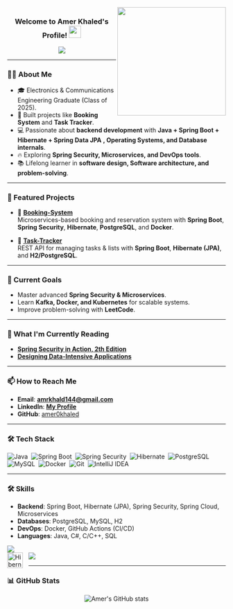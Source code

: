 <img width="250" align="right" src="https://c.tenor.com/_DOBjnGspYAAAAAM/code-coding.gif">

<h3 align="center">
  Welcome to Amer Khaled's Profile!
  <img src="https://media.giphy.com/media/hvRJCLFzcasrR4ia7z/giphy.gif" width="28">
</h3>

<p align="center">
  <a href="https://github.com/DenverCoder1/readme-typing-svg">
    <img src="https://readme-typing-svg.herokuapp.com/?lines=Backend%20Developer;Spring%20Boot%20%7C%20Hibernate%20Enthusiast;Always%20Learning%20New%20Things&font=Fira%20Code&center=true&width=520&height=45&color=00bfff&vCenter=true&size=22">
  </a>
</p> 

---

### 🧑‍💻 About Me
- 🎓 Electronics & Communications Engineering Graduate (Class of 2025).
- 🏢 Built projects like **Booking System** and **Task Tracker**.  
- 💻 Passionate about **backend development** with **Java + Spring Boot + Hibernate + Spring Data JPA** **, Operating Systems, and Database internals**.  
- 🔥 Exploring **Spring Security, Microservices, and DevOps tools**.  
- 📚 Lifelong learner in **software design, Software architecture, and problem-solving**.  

---

### 🚀 Featured Projects
- 🔹 [**Booking-System**](https://github.com/amer0khaled/Booking-System)  
  Microservices-based booking and reservation system with **Spring Boot**, **Spring Security**, **Hibernate**, **PostgreSQL**, and **Docker**.  

- 🔹 [**Task-Tracker**](https://github.com/amer0khaled/task-tracker)  
  REST API for managing tasks & lists with **Spring Boot**, **Hibernate (JPA)**, and **H2/PostgreSQL**.  

---

### 🎯 Current Goals
- Master advanced **Spring Security & Microservices**.  
- Learn **Kafka, Docker, and Kubernetes** for scalable systems.  
- Improve problem-solving with **LeetCode**.
---

### 📖 What I'm Currently Reading
- [**Spring Security in Action, 2th Edition**](https://www.manning.com/books/spring-in-action-sixth-edition)  
- [**Designing Data-Intensive Applications**](https://dataintensive.net/)  

---

### 📫 How to Reach Me
- **Email**: **amrkhald144@gmail.com**  
- **LinkedIn**: <b><a href="[https://www.linkedin.com/in/amer-khaled](https://www.linkedin.com/in/amer-khaled-8b1296276/)" target="_blank">My Profile</a></b>  
- **GitHub**: [amer0khaled](https://github.com/amer0khaled)  

---

### 🛠️ Tech Stack
![Java](https://img.shields.io/badge/-Java-05122A?style=flat&logo=openjdk&logoColor=007396)&nbsp;
![Spring Boot](https://img.shields.io/badge/-Spring%20Boot-05122A?style=flat&logo=springboot)&nbsp;
![Spring Security](https://img.shields.io/badge/-Spring%20Security-05122A?style=flat&logo=springsecurity)&nbsp;
![Hibernate](https://img.shields.io/badge/-Hibernate-05122A?style=flat&logo=hibernate)&nbsp;
![PostgreSQL](https://img.shields.io/badge/-PostgreSQL-05122A?style=flat&logo=postgresql)&nbsp;
![MySQL](https://img.shields.io/badge/-MySQL-05122A?style=flat&logo=mysql)&nbsp;
![Docker](https://img.shields.io/badge/-Docker-05122A?style=flat&logo=docker)&nbsp;
![Git](https://img.shields.io/badge/-Git-05122A?style=flat&logo=git)&nbsp;
![IntelliJ IDEA](https://img.shields.io/badge/-IntelliJ%20IDEA-05122A?style=flat&logo=intellij-idea)&nbsp;

---

### 🛠️ Skills
- **Backend**: Spring Boot, Hibernate (JPA), Spring Security, Spring Cloud, Microservices  
- **Databases**: PostgreSQL, MySQL, H2  
- **DevOps**: Docker, GitHub Actions (CI/CD)  
- **Languages**: Java, C#, C/C++, SQL  

<p>
  <img src="https://skillicons.dev/icons?i=java,c#,spring,postman,mysql,postgresql,idea,cpp" /><br>
  <img src="https://skillicons.dev/icons?i=vscode,git,github,docker" />
  <img align="left" alt="Hibernate" width="36px" style="padding-right:10px;" src="https://cdn.jsdelivr.net/gh/devicons/devicon/icons/hibernate/hibernate-plain.svg" />
</p>

---

### 📊 GitHub Stats
<p align="center">
  <img src="https://github-readme-stats.vercel.app/api?username=amer0khaled&show_icons=true&theme=tokyonight" alt="Amer's GitHub stats" />
</p>

